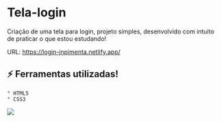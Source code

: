 # Tela-login

Criação de uma tela para login, projeto simples, desenvolvido com intuito de praticar o que estou estudando!

URL: https://login-jnpimenta.netlify.app/

## :zap: Ferramentas utilizadas!
    ° HTML5
    ° CSS3

<p>
  <img src = "https://user-images.githubusercontent.com/109102298/179558338-9c3b246f-6285-4140-8b00-c303d110522d.png"
</p>
